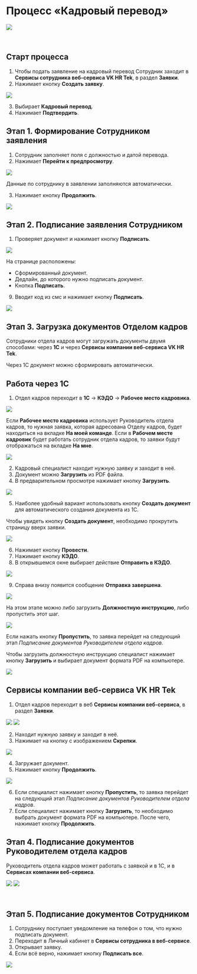 # Процесс «Кадровый перевод»

![](./assets/1.png)

<br>

## Старт процесса

1. Чтобы подать заявление на кадровый перевод Сотрудник заходит в **Сервисы сотрудника веб-сервиса VK HR Tek**, в раздел **Заявки**.
2. Нажимает кнопку **Создать заявку**.

![](./assets/2.png)

3. Выбирает **Кадровый перевод**.
4. Нажимает **Подтвердить**.

## Этап 1. Формирование Сотрудником заявления

1. Сотрудник заполняет поля с должностью и датой перевода.
6. Нажимает **Перейти к предпросмотру**.

![](./assets/3.png)

<info>

Данные по сотруднику в заявлении заполняются автоматически.

</info>

3. Нажимает кнопку **Продолжить**.

![](./assets/4.png)

## Этап 2. Подписание заявления Сотрудником

1. Проверяет документ и нажимает кнопку **Подписать**.

![](./assets/5.png)

<info>

На странице расположены:
- Сформированный документ.
- Дедлайн, до которого нужно подписать документ.
- Кнопка **Подписать**.

</info>

9. Вводит код из смс и нажимает кнопку **Подписать**.

![](./assets/6.png)

## Этап 3. Загрузка документов Отделом кадров

Сотрудники отдела кадров могут загружать документы двумя способами: через **1С** и через **Сервисы компании веб-сервиса VK HR Tek**.

<warn>

Через 1С документ можно сформировать автоматически.

</warn>

## Работа через 1С

1. Отдел кадров переходит в **1С** → **КЭДО** → **Рабочее место кадровика**.

![](./assets/7.png)

<warn>

Если **Рабочее место кадровика** использует Руководитель отдела кадров, то нужная заявка, которая адресована Отделу кадров, будет находиться на вкладке **На моей команде**. Если в **Рабочем месте кадровик** будет работать сотрудник отдела кадров, то заявки будут отображаться на вкладке **На мне**.

</warn>

![](./assets/8.png)

2. Кадровый специалист находит нужную заявку и заходит в неё.
3. Документ можно **Загрузить** из PDF файла.
4. В предварительном просмотре нажимает кнопку **Загрузить**.

![](./assets/9.png)

5. Наиболее удобный вариант использовать кнопку **Создать документ** для автоматического создания документа из 1С.

<info>

Чтобы увидеть кнопку **Создать документ**, необходимо прокрутить страницу вверх заявки.

</info>

![](./assets/10.png)

6. Нажимает кнопку **Провести**.
7. Нажимает кнопку **КЭДО**.
7. В открывшемся окне выбирает действие **Отправить в КЭДО**.

![](./assets/11.png)

9. Справа внизу появится сообщение **Отправка завершена**.

![](./assets/12.png)

<warn>

На этом этапе можно либо загрузить **Должностную инструкцию**, либо пропустить этот шаг.

</warn>

![](./assets/13.png)

Если нажать кнопку **Пропустить**, то заявка перейдет на следующий этап *Подписание документов Руководителем отдела кадров*.

Чтобы загрузить должностную инструкцию специалист нажимает кнопку **Загрузить** и выбирает документ формата PDF на компьютере.

![](./assets/14.png)

## Сервисы компании веб-сервиса VK HR Tek

1. Отдел кадров переходит в веб **Сервисы компании веб-сервиса**, в раздел **Заявки**.

![](./assets/15.png)
![](./assets/16.png)

2. Находит нужную заявку и заходит в неё.
3. Нажимает на кнопку с изображением **Скрепки**.

![](./assets/17.png)

4. Загружает документ.
5. Нажимает кнопку **Продолжить**.

![](./assets/18.png)

6. Если специалист нажимает кнопку **Пропустить**, то заявка перейдет на следующий этап *Подписание документов Руководителем отдела кадров*.
7. Если специалист нажимает кнопку **Загрузить**, то необходимо выбрать документ формата PDF на компьютере. После чего, нажимает кнопку **Продолжить**.

## Этап 4. Подписание документов Руководителем отдела кадров

Руководитель отдела кадров может работать с заявкой и в 1С, и в **Сервисах компании веб-сервиса**.

![](./assets/20.png)
![](./assets/21.png)

<br>

## Этап 5. Подписание документов Сотрудником

1. Сотруднику поступает уведомление на телефон о том, что нужно подписать документ. 
2. Переходит в Личный кабинет в **Сервисы сотрудника в веб-сервисе**.
3. Открывает заявку.
4. Если всё верно, нажимает кнопку **Подписать все**.

![](./assets/22.png)